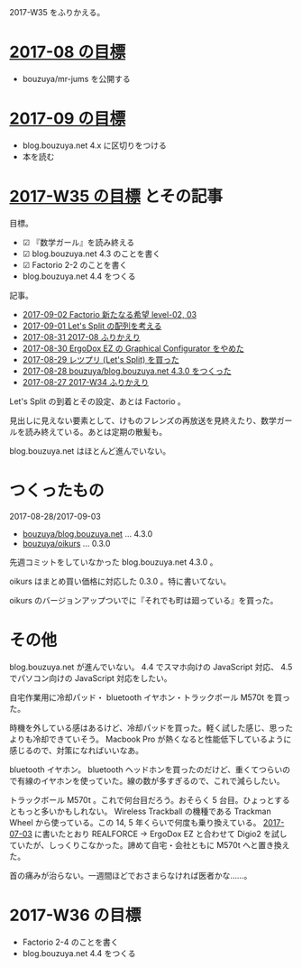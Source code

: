 2017-W35 をふりかえる。

# [2017-08 の目標][2017-07-31]

- bouzuya/mr-jums を公開する

# [2017-09 の目標][2017-08-31]

- blog.bouzuya.net 4.x に区切りをつける
- 本を読む

# [2017-W35 の目標][2017-08-27] とその記事

目標。

- ☑ 『数学ガール』を読み終える
- ☑ blog.bouzuya.net 4.3 のことを書く
- ☑ Factorio 2-2 のことを書く
- blog.bouzuya.net 4.4 をつくる

記事。

- [2017-09-02 Factorio 新たなる希望 level-02, 03][2017-09-02]
- [2017-09-01 Let's Split の配列を考える][2017-09-01]
- [2017-08-31 2017-08 ふりかえり][2017-08-31]
- [2017-08-30 ErgoDox EZ の Graphical Configurator をやめた][2017-08-30]
- [2017-08-29 レツプリ (Let's Split) を買った][2017-08-29]
- [2017-08-28 bouzuya/blog.bouzuya.net 4.3.0 をつくった][2017-08-28]
- [2017-08-27 2017-W34 ふりかえり][2017-08-27]

Let's Split の到着とその設定、あとは Factorio 。

見出しに見えない要素として、けものフレンズの再放送を見終えたり、数学ガールを読み終えている。あとは定期の散髪も。

blog.bouzuya.net はほとんど進んでいない。

# つくったもの

2017-08-28/2017-09-03

- [bouzuya/blog.bouzuya.net][] ... 4.3.0
- [bouzuya/oikurs][] ... 0.3.0

先週コミットをしていなかった blog.bouzuya.net 4.3.0 。

oikurs はまとめ買い価格に対応した 0.3.0 。特に書いてない。

oikurs のバージョンアップついでに『それでも町は廻っている』を買った。

# その他

blog.bouzuya.net が進んでいない。 4.4 でスマホ向けの JavaScript 対応、 4.5 でパソコン向けの JavaScript 対応をしたい。

自宅作業用に冷却パッド・ bluetooth イヤホン・トラックボール M570t を買った。

時機を外している感はあるけど、冷却パッドを買った。軽く試した感じ、思ったよりも冷却できていそう。 Macbook Pro が熱くなると性能低下しているように感じるので、対策になればいいなあ。

bluetooth イヤホン。 bluetooth ヘッドホンを買ったのだけど、重くてつらいので有線のイヤホンを使っていた。線の数が多すぎるので、これで減らしたい。

トラックボール M570t 。これで何台目だろう。おそらく 5 台目。ひょっとするともっと多いかもしれない。 Wireless Trackball の機種である Trackman Wheel から使っている。この 14, 5 年くらいで何度も乗り換えている。 [2017-07-03][] に書いたとおり REALFORCE -> ErgoDox EZ と合わせて Digio2 を試していたが、しっくりこなかった。諦めて自宅・会社ともに M570t へと置き換えた。

首の痛みが治らない。一週間ほどでおさまらなければ医者かな……。

# 2017-W36 の目標

- Factorio 2-4 のことを書く
- blog.bouzuya.net 4.4 をつくる

[2017-07-03]: https://blog.bouzuya.net/2017/07/03/
[2017-07-31]: https://blog.bouzuya.net/2017/07/31/
[2017-08-27]: https://blog.bouzuya.net/2017/08/27/
[2017-08-28]: https://blog.bouzuya.net/2017/08/28/
[2017-08-29]: https://blog.bouzuya.net/2017/08/29/
[2017-08-30]: https://blog.bouzuya.net/2017/08/30/
[2017-08-31]: https://blog.bouzuya.net/2017/08/31/
[2017-09-01]: https://blog.bouzuya.net/2017/09/01/
[2017-09-02]: https://blog.bouzuya.net/2017/09/02/
[bouzuya/blog.bouzuya.net]: https://github.com/bouzuya/blog.bouzuya.net
[bouzuya/oikurs]: https://github.com/bouzuya/oikurs
